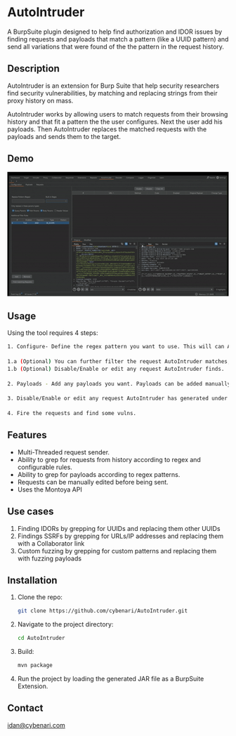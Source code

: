 # AutoIntruder

A BurpSuite plugin designed to help find authorization and IDOR issues by finding requests and payloads that match a pattern (like a UUID pattern) and send all variations that were found
of the the pattern in the request history.



## Description
AutoIntruder is an extension for Burp Suite that help security researchers find security vulnerabilities, by matching and replacing strings from their proxy history on mass.

AutoIntruder works by allowing users to match requests from their browsing history and that fit a pattern the the user configures. Next the user add his payloads. Then AutoIntruder replaces the matched requests with the payloads and sends them to the target.

## Demo

![Demo GIF](media/AutoIntruderDemo.gif)




## Usage
Using the tool requires 4 steps:

```sh
1. Configure- Define the regex pattern you want to use. This will can AutoIntruder to search through your proxy history for any requests that match the pattern. 

1.a (Optional) You can further filter the request AutoIntruder matches, by configuring the filter rules.
1.b (Optional) Disable/Enable or edit any request AutoIntruder finds.

2. Payloads - Add any payloads you want. Payloads can be added manually or using the Auto Payload Generator, which looks through the proxy history for any payloads that match the given pattern

3. Disable/Enable or edit any request AutoIntruder has generated under the Request tab.

4. Fire the requests and find some vulns.
```

## Features

 - Multi-Threaded request sender.
 - Ability to grep for requests from history according to regex and configurable rules.
 - Ability to grep for payloads according to regex patterns.
 - Requests can be manually edited before being sent.
 - Uses the Montoya API


## Use cases

1) Finding IDORs by grepping for UUIDs and replacing them other UUIDs
2) Findings SSRFs by grepping for URLs/IP addresses and replacing them with a Collaborator link
3) Custom fuzzing by grepping for custom patterns and replacing them with fuzzing payloads

## Installation

1. Clone the repo:
    ```sh
    git clone https://github.com/cybenari/AutoIntruder.git
    ```
2. Navigate to the project directory:
    ```sh
    cd AutoIntruder
    ```
3. Build:
    ```sh
    mvn package
    ```
4. Run the project by loading the generated JAR file as a BurpSuite Extension.
    

## Contact
idan@cybenari.com